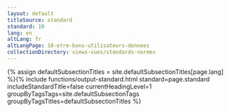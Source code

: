 ```yaml
---
layout: default
titleSource: standard
standard: 10
lang: en
altLang: fr
altLangPage: 10-etre-bons-utilisateurs-donnees
collectionDirectory: views-vues/standards-normes
---
```

{% assign defaultSubsectionTitles = site.defaultSubsectionTitles[page.lang] %}{% 
include functions/output-standard.html standard=page.standard includeStandardTitle=false currentHeadingLevel=1 groupByTagsTags=site.defaultSubsectionTags groupByTagsTitles=defaultSubsectionTitles %}
